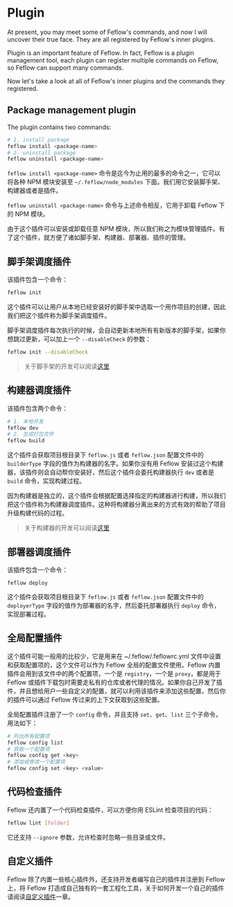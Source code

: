 <!-- title: 插件
--- -->

# Plugin

<!-- 目前为止，你可能接触到了 Feflow 的一些命令，现在，我要揭开它们的真面目，即它们都是 Feflow 内置插件注册的命令。 -->

At present, you may meet some of Feflow's commands, and now I will uncover their true face. They are all registered by Feflow's inner plugins.

<!-- 插件是 Feflow 的一个重要特性，本质上 Feflow 就是一个插件管理工具，每个插件可以在 Feflow 上注册多个命令，这样一来，Feflow 就支持很多命令了。 -->

Plugin is an important feature of Feflow. In fact, Feflow is a plugin management tool, each plugin can register multiple commands on Feflow, so Feflow can support many commands.

<!-- 现在，就让我们来一览 Feflow 所有的内置插件以及他们注册的命令。 -->

Now let's take a look at all of Feflow's inner plugins and the commands they registered.

<!-- ## 模块管理插件 -->

## Package management plugin

<!-- 该插件包含两个命令： -->

The plugin contains two commands:

<!-- ```sh
# 1. 安装包
feflow install <package-name>
# 2. 卸载包
feflow uninstall <package-name>
``` -->

```sh
# 1. install package
feflow install <package-name>
# 2. uninstall package
feflow uninstall <package-name>
```

`feflow install <package-name>` 命令是迄今为止用的最多的命令之一，它可以将各种 NPM 模块安装至 `~/.feflow/node_modules` 下面。我们用它安装脚手架、构建器或者是插件。

`feflow uninstall <package-name>` 命令与上述命令相反，它用于卸载 Feflow 下的 NPM 模块。

由于这个插件可以安装或卸载任意 NPM 模块，所以我们称之为模块管理插件。有了这个插件，就方便了诸如脚手架、构建器、部署器、插件的管理。

## 脚手架调度插件

该插件包含一个命令：

```sh
feflow init
```

这个插件可以让用户从本地已经安装好的脚手架中选取一个用作项目的创建，因此我们把这个插件称为脚手架调度插件。

脚手架调度插件每次执行的时候，会自动更新本地所有有新版本的脚手架，如果你想跳过更新，可以加上一个 `--disableCheck` 的参数：

```sh
feflow init --disableCheck
```

> 关于脚手架的开发可以阅读[这里](./advance-scaffold-custom.html)

## 构建器调度插件

该插件包含两个命令：

```sh
# 1. 本地开发
feflow dev
# 2. 生成打包文件
feflow build
```

这个插件会获取项目根目录下 `feflow.js` 或者 `feflow.json` 配置文件中的 `builderType` 字段的值作为构建器的名字。如果你没有用 Feflow 安装过这个构建器，该插件则会自动帮你安装好，然后这个插件会委托构建器执行 `dev` 或者是 `build` 命令，实现构建过程。

因为构建器是独立的，这个插件会根据配置选择指定的构建器进行构建，所以我们把这个插件称为构建器调度插件。这种将构建器分离出来的方式有效的帮助了项目升级构建代码的过程。

> 关于构建器的开发可以阅读[这里](./advance-builder-custom.html)

## 部署器调度插件

该插件包含一个命令：

```
feflow deploy
```

这个插件会获取项目根目录下 `feflow.js` 或者 `feflow.json` 配置文件中的 `deployerType` 字段的值作为部署器的名字，然后委托部署器执行 `deploy` 命令，实现部署过程。

<!-- > 关于部署器的开发可以阅读[这里](./deployer-custom.html) -->

## 全局配置插件

这个插件可能一般用的比较少，它是用来在 ~/.feflow/.feflowrc.yml 文件中设置和获取配置项的，这个文件可以作为 Feflow 全局的配置文件使用。Feflow 内置插件会用到该文件中的两个配置项，一个是 `registry`，一个是 `proxy`，都是用于 Feflow 或插件下载包时需要走私有的仓库或者代理的情况。如果你自己开发了插件，并且想给用户一些自定义的配置，就可以利用该插件来添加这些配置，然后你的插件可以通过 Feflow 传过来的上下文获取到这些配置。

全局配置插件注册了一个 `config` 命令，并且支持 `set`、`get`、`list` 三个子命令，用法如下：

```sh
# 列出所有配置项
feflow config list
# 获取一个配置项
feflow config get <key>
# 添加或修改一个配置项
feflow config set <key> <value>
```

## 代码检查插件

Feflow 还内置了一个代码检查插件，可以方便你用 ESLint 检查项目的代码：

```sh
feflow lint [folder]
```

它还支持 `--ignore` 参数，允许检查时忽略一些目录或文件。

## 自定义插件

Feflow 除了内置一些核心插件外，还支持开发者编写自己的插件并注册到 Feflow 上，将 Feflow 打造成自己独有的一套工程化工具，关于如何开发一个自己的插件请阅读[自定义插件](./advance-plugins-custom.html)一章。
